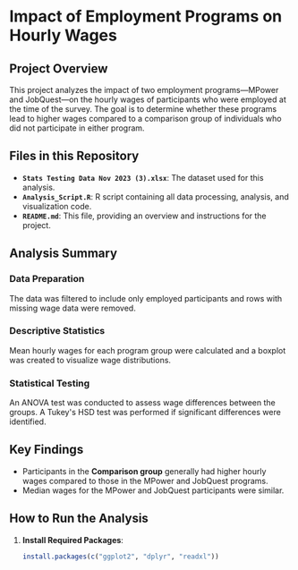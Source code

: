 # Impact of Employment Programs on Hourly Wages

## Project Overview

This project analyzes the impact of two employment programs—MPower and JobQuest—on the hourly wages of participants who were employed at the time of the survey. The goal is to determine whether these programs lead to higher wages compared to a comparison group of individuals who did not participate in either program.

## Files in this Repository

- **`Stats Testing Data Nov 2023 (3).xlsx`**: The dataset used for this analysis.
- **`Analysis_Script.R`**: R script containing all data processing, analysis, and visualization code.
- **`README.md`**: This file, providing an overview and instructions for the project.

## Analysis Summary

### Data Preparation

The data was filtered to include only employed participants and rows with missing wage data were removed.

### Descriptive Statistics

Mean hourly wages for each program group were calculated and a boxplot was created to visualize wage distributions.

### Statistical Testing

An ANOVA test was conducted to assess wage differences between the groups. A Tukey's HSD test was performed if significant differences were identified.

## Key Findings

- Participants in the **Comparison group** generally had higher hourly wages compared to those in the MPower and JobQuest programs.
- Median wages for the MPower and JobQuest participants were similar.

## How to Run the Analysis

1. **Install Required Packages**:
   ```R
   install.packages(c("ggplot2", "dplyr", "readxl"))
